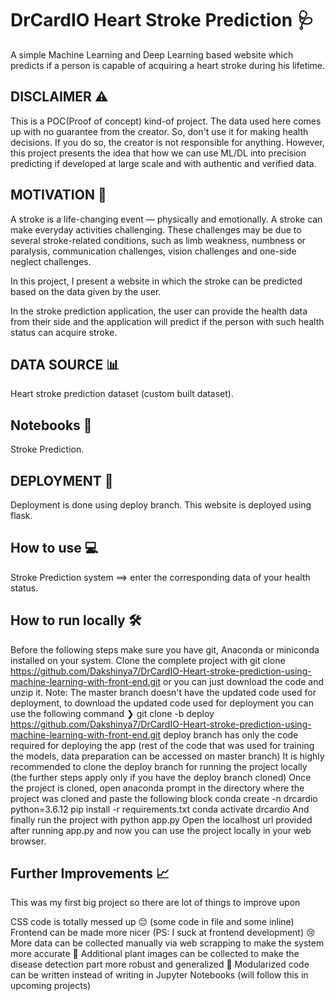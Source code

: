 # DrCardIO Heart Stroke Prediction 🩺


A simple Machine Learning and Deep Learning based website which predicts if a person is capable of acquiring a heart stroke during his lifetime.

## DISCLAIMER ⚠️

This is a POC(Proof of concept) kind-of project. The data used here comes up with no guarantee from the creator. So, don't use it for making health decisions. If you do so, the creator is not responsible for anything. However, this project presents the idea that how we can use ML/DL into precision predicting if developed at large scale and with authentic and verified data.

## MOTIVATION 💪
A stroke is a life-changing event — physically and emotionally. A stroke can make everyday activities challenging. These challenges may be due to several stroke-related conditions, such as limb weakness, numbness or paralysis, communication challenges, vision challenges and one-side neglect challenges.

In this project, I present a website in which the stroke can be predicted based on the data given by the user.

In the stroke prediction application, the user can provide the health data from their side and the application will predict if the person with such health status can acquire stroke.



## DATA SOURCE 📊
Heart stroke prediction dataset (custom built dataset).

## Notebooks 📓
Stroke Prediction.


## DEPLOYMENT 🚀
Deployment is done using deploy branch.
This website is deployed using flask.

## How to use 💻
Stroke Prediction system ==> enter the corresponding data of your health status.

## How to run locally 🛠️
Before the following steps make sure you have git, Anaconda or miniconda installed on your system.
Clone the complete project with git clone https://github.com/Dakshinya7/DrCardIO-Heart-stroke-prediction-using-machine-learning-with-front-end.git or you can just download the code and unzip it.
Note: The master branch doesn't have the updated code used for deployment, to download the updated code used for deployment you can use the following command
❯ git clone -b deploy https://github.com/Dakshinya7/DrCardIO-Heart-stroke-prediction-using-machine-learning-with-front-end.git
deploy branch has only the code required for deploying the app (rest of the code that was used for training the models, data preparation can be accessed on master branch)
It is highly recommended to clone the deploy branch for running the project locally (the further steps apply only if you have the deploy branch cloned)
Once the project is cloned, open anaconda prompt in the directory where the project was cloned and paste the following block
conda create -n drcardio python=3.6.12
pip install -r requirements.txt
conda activate drcardio
And finally run the project with
python app.py
Open the localhost url provided after running app.py and now you can use the project locally in your web browser.


## Further Improvements 📈
This was my first big project so there are lot of things to improve upon

CSS code is totally messed up 😔 (some code in file and some inline)
Frontend can be made more nicer (PS: I suck at frontend development) 😢
More data can be collected manually via web scrapping to make the system more accurate 🧐
Additional plant images can be collected to make the disease detection part more robust and generalized 🤕
Modularized code can be written instead of writing in Jupyter Notebooks (will follow this in upcoming projects)
